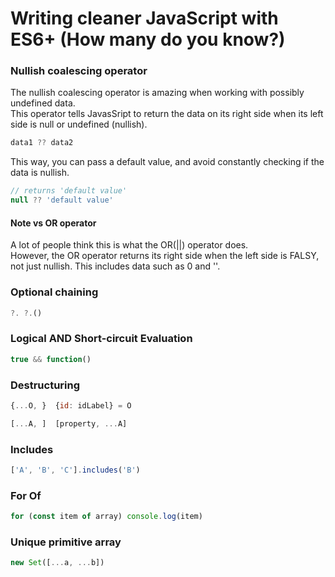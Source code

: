 # Writing cleaner JavaScript with ES6+ (How many do you know?)

### Nullish coalescing operator 
The nullish coalescing operator is amazing when working with possibly undefined data.\
This operator tells JavasSript to return the data on its right side when its left side is null or undefined (nullish).
```javascript
data1 ?? data2
```
This way, you can pass a default value, and avoid constantly checking if the data is nullish.
```javascript
// returns 'default value'
null ?? 'default value'
```
#### Note vs OR operator
A lot of people think this is what the OR(||) operator does.\
However, the OR operator returns its right side when the left side is FALSY, not just nullish. This includes data such as 0 and ''.

### Optional chaining 
```javascript
?. ?.()
```

### Logical AND Short-circuit Evaluation
```javascript
true && function()
```

### Destructuring 
```javascript
{...O, }  {id: idLabel} = O

[...A, ]  [property, ...A]
```

### Includes
```javascript
['A', 'B', 'C'].includes('B')
```

### For Of
```javascript
for (const item of array) console.log(item)
```

### Unique primitive array 
```javascript
new Set([...a, ...b])
```
